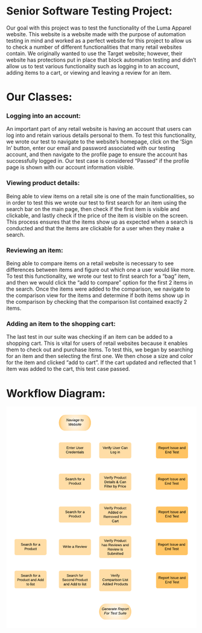 # Senior Software Testing Project:
Our goal with this project was to test the functionality of the Luma Apparel website. This website is a website made with the purpose of automation testing in mind and worked as a perfect website for this project to allow us to check a number of different functionalities that many retail websites contain.
We originally wanted to use the Target website; however, their website has protections put in place that block automation testing and didn’t allow us to test various functionality such as logging in to an account, adding items to a cart, or viewing and leaving a review for an item.

# Our Classes:
### Logging into an account: ###
An important part of any retail website is having an account that users can log into and retain various details personal to them. To test this functionality, we wrote our test to navigate to the website’s homepage, click on the ‘Sign In’ button, enter our email and password associated with our testing account, and then navigate to the profile page to ensure the account has successfully logged in. Our test case is considered “Passed” if the profile page is shown with our account information visible.
### Viewing product details: ###
Being able to view items on a retail site is one of the main functionalities, so in order to test this we wrote our test to first search for an item using the search bar on the main page, then check if the first item is visible and clickable, and lastly check if the price of the item is visible on the screen. This process ensures that the items show up as expected when a search is conducted and that the items are clickable for a user when they make a search.
### Reviewing an item: ###
Being able to compare items on a retail website is necessary to see differences between items and figure out which one a user would like more. To test this functionality, we wrote our test to first search for a “bag” item, and then we would click the “add to compare” option for the first 2 items in the search. Once the items were added to the comparison, we navigate to the comparison view for the items and determine if both items show up in the comparison by checking that the comparison list contained exactly 2 items.
### Adding an item to the shopping cart: ###
The last test in our suite was checking if an item can be added to a shopping cart. This is vital for users of retail websites because it enables them to check out and purchase items. To test this, we began by searching for an item and then selecting the first one. We then chose a size and color for the item and clicked “add to cart”. If the cart updated and reflected that 1 item was added to the cart, this test case passed.

# Workflow Diagram:
![alt text](https://github.com/patriciaandreica/TestingProject/blob/main/img/user_Diagram_2.png)
